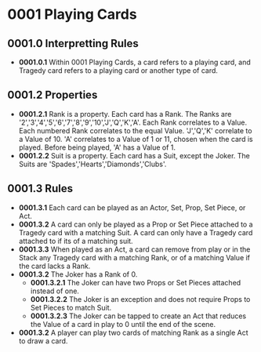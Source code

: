 # 0001 Playing Cards

## 0001.0 Interpretting Rules
* **0001.0.1** Within 0001 Playing Cards, a card refers to a playing card, and Tragedy card refers to a playing card or another type of card. 

## 0001.2 Properties
* **0001.2.1** Rank is a property.  Each card has a Rank.  The Ranks are '2','3','4','5','6','7','8','9','10','J','Q','K','A'.  Each Rank correlates to a Value.  Each numbered Rank correlates to the equal Value.  'J','Q','K' correlate to a Value of 10.  'A' correlates to a Value of 1 or 11, chosen when the card is played.  Before being played, 'A' has a Value of 1.
* **0001.2.2** Suit is a property.  Each card has a Suit, except the Joker.  The Suits are 'Spades','Hearts','Diamonds','Clubs'.

## 0001.3 Rules
* **0001.3.1** Each card can be played as an Actor, Set, Prop, Set Piece, or Act.
* **0001.3.2** A card can only be played as a Prop or Set Piece attached to a Tragedy card with a matching Suit.  A card can only have a Tragedy card attached to if its of a matching suit.
* **0001.3.3** When played as an Act, a card can remove from play or in the Stack any Tragedy card with a matching Rank, or of a matching Value if the card lacks a Rank.
* **0001.3.2** The Joker has a Rank of 0.  
    * **0001.3.2.1** The Joker can have two Props or Set Pieces attached instead of one.  
    * **0001.3.2.2** The Joker is an exception and does not require Props to Set Pieces to match Suit.
    * **0001.3.2.3** The Joker can be tapped to create an Act that reduces the Value of a card in play to 0 until the end of the scene.
* **0001.3.2** A player can play two cards of matching Rank as a single Act to draw a card.